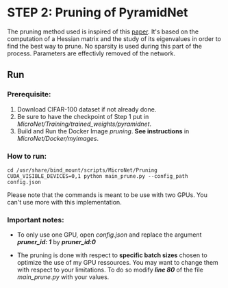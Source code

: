 # STEP 2: Pruning of PyramidNet

The pruning method used is inspired of this [paper](https://arxiv.org/abs/1905.05934). It's based on the computation
of a Hessian matrix and the study of its eigenvalues in order to find the best way to prune. No sparsity is used during
this part of the process. Parameters are effectivly removed of the network.


## Run

### Prerequisite:
1. Download CIFAR-100 dataset if not already done.
2. Be sure to have the checkpoint of Step 1 put in *MicroNet/Training/trained_weights/pyramidnet*.
3. Build and Run the Docker Image *pruning*. **See instructions** in *MicroNet/Docker/myimages*.


### How to run:
```
cd /usr/share/bind_mount/scripts/MicroNet/Pruning
CUDA_VISIBLE_DEVICES=0,1 python main_prune.py --config_path config.json
```

Please note that the commands is meant to be use with two GPUs. You can't use more with this implementation.


### Important notes:

- To only use one GPU, open *config.json* and replace the argument ***pruner_id: 1*** by ***pruner_id:0***

- The pruning is done with respect to **specific batch sizes** chosen to optimize the use of my GPU ressources.
You may want to change them with respect to your limitations. To do so modify ***line 80*** of the file *main_prune.py*
with your values.